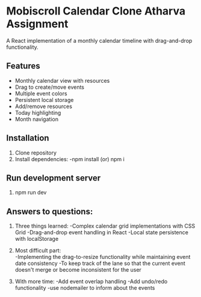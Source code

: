 # Mobiscroll Calendar Clone Atharva Assignment

A React implementation of a monthly calendar timeline with drag-and-drop functionality.

## Features
- Monthly calendar view with resources
- Drag to create/move events
- Multiple event colors
- Persistent local storage
- Add/remove resources
- Today highlighting
- Month navigation

## Installation
1. Clone repository
2. Install dependencies:
     -npm install (or) npm i


## Run development server 
1. npm run dev  


## Answers to questions:
1. Three things learned:
    -Complex calendar grid implementations with CSS Grid
    -Drag-and-drop event handling in React
    -Local state persistence with localStorage

2. Most difficult part:    
    -Implementing the drag-to-resize functionality while maintaining event date consistency
    -To keep track of the lane so that the current event doesn't merge or become inconsistent for the user

3. With more time:
    -Add event overlap handling
    -Add undo/redo functionality
    -use nodemailer to inform about the events